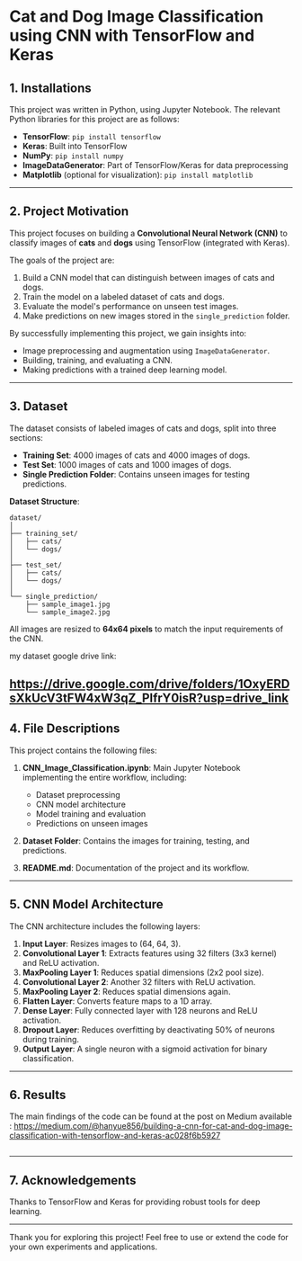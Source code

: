 # Cat and Dog Image Classification using CNN with TensorFlow and Keras


## 1. Installations
This project was written in Python, using Jupyter Notebook. The relevant Python libraries for this project are as follows:

- **TensorFlow**: `pip install tensorflow`
- **Keras**: Built into TensorFlow
- **NumPy**: `pip install numpy`
- **ImageDataGenerator**: Part of TensorFlow/Keras for data preprocessing
- **Matplotlib** (optional for visualization): `pip install matplotlib`

---

## 2. Project Motivation
This project focuses on building a **Convolutional Neural Network (CNN)** to classify images of **cats** and **dogs** using TensorFlow (integrated with Keras). 

The goals of the project are:
1. Build a CNN model that can distinguish between images of cats and dogs.
2. Train the model on a labeled dataset of cats and dogs.
3. Evaluate the model's performance on unseen test images.
4. Make predictions on new images stored in the `single_prediction` folder.

By successfully implementing this project, we gain insights into:
- Image preprocessing and augmentation using `ImageDataGenerator`.
- Building, training, and evaluating a CNN.
- Making predictions with a trained deep learning model.

---

## 3. Dataset
The dataset consists of labeled images of cats and dogs, split into three sections:
- **Training Set**: 4000 images of cats and 4000 images of dogs.
- **Test Set**: 1000 images of cats and 1000 images of dogs.
- **Single Prediction Folder**: Contains unseen images for testing predictions.

**Dataset Structure**:
```
dataset/
│
├── training_set/
│   ├── cats/
│   └── dogs/
│
├── test_set/
│   ├── cats/
│   └── dogs/
│
└── single_prediction/
    ├── sample_image1.jpg
    └── sample_image2.jpg
```

All images are resized to **64x64 pixels** to match the input requirements of the CNN.

my dataset google drive link:

https://drive.google.com/drive/folders/1OxyERDsXkUcV3tFW4xW3qZ_PIfrY0isR?usp=drive_link
---

## 4. File Descriptions
This project contains the following files:

1. **CNN_Image_Classification.ipynb**: Main Jupyter Notebook implementing the entire workflow, including:
   - Dataset preprocessing
   - CNN model architecture
   - Model training and evaluation
   - Predictions on unseen images

2. **Dataset Folder**: Contains the images for training, testing, and predictions.

3. **README.md**: Documentation of the project and its workflow.

---

## 5. CNN Model Architecture
The CNN architecture includes the following layers:

1. **Input Layer**: Resizes images to (64, 64, 3).
2. **Convolutional Layer 1**: Extracts features using 32 filters (3x3 kernel) and ReLU activation.
3. **MaxPooling Layer 1**: Reduces spatial dimensions (2x2 pool size).
4. **Convolutional Layer 2**: Another 32 filters with ReLU activation.
5. **MaxPooling Layer 2**: Reduces spatial dimensions again.
6. **Flatten Layer**: Converts feature maps to a 1D array.
7. **Dense Layer**: Fully connected layer with 128 neurons and ReLU activation.
8. **Dropout Layer**: Reduces overfitting by deactivating 50% of neurons during training.
9. **Output Layer**: A single neuron with a sigmoid activation for binary classification.

---

## 6. Results

The main findings of the code can be found at the post on Medium available : 
https://medium.com/@hanyue856/building-a-cnn-for-cat-and-dog-image-classification-with-tensorflow-and-keras-ac028f6b5927
```
```
---

## 7. Acknowledgements

Thanks to TensorFlow and Keras for providing robust tools for deep learning.

---

Thank you for exploring this project!  Feel free to use or extend the code for your own experiments and applications.


